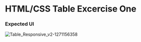 # HTML/CSS Table Excercise One


### Expected UI
![Table_Responsive_v2-1271156358](https://github.com/osiota10/sass-template/assets/73504914/77c8ff47-4706-433b-b936-42aeee32e586)
